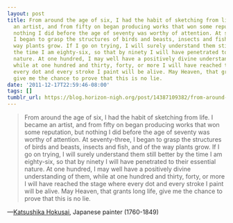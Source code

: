 ```yaml
---
layout: post
title: From around the age of six, I had the habit of sketching from life. I became
  an artist, and from fifty on began producing works that won some reputation, but
  nothing I did before the age of seventy was worthy of attention. At seventy-three,
  I began to grasp the structures of birds and beasts, insects and fish, and of the
  way plants grow. If I go on trying, I will surely understand them still better by
  the time I am eighty-six, so that by ninety I will have penetrated to their essential
  nature. At one hundred, I may well have a positively divine understanding of them,
  while at one hundred and thirty, forty, or more I will have reached the stage where
  every dot and every stroke I paint will be alive. May Heaven, that grants long life,
  give me the chance to prove that this is no lie.
date: '2011-12-17T22:59:46-08:00'
tags: []
tumblr_url: https://blog.horizon-nigh.org/post/14387109382/from-around-the-age-of-six-i-had-the-habit-of
---
```

> From around the age of six, I had the habit of sketching from life. I became an artist, and from fifty on began producing works that won some reputation, but nothing I did before the age of seventy was worthy of attention. At seventy-three, I began to grasp the structures of birds and beasts, insects and fish, and of the way plants grow. If I go on trying, I will surely understand them still better by the time I am eighty-six, so that by ninety I will have penetrated to their essential nature. At one hundred, I may well have a positively divine understanding of them, while at one hundred and thirty, forty, or more I will have reached the stage where every dot and every stroke I paint will be alive. May Heaven, that grants long life, give me the chance to prove that this is no lie.

—[Katsushika Hokusai](http://en.wikipedia.org/wiki/Hokusai), Japanese painter (1760-1849)
